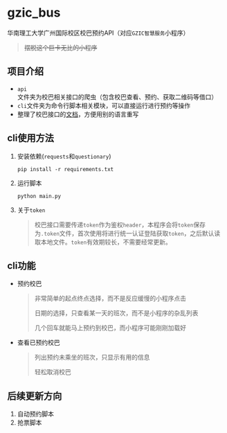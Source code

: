 # gzic_bus

华南理工大学广州国际校区校巴预约API（对应`GZIC智慧服务`小程序）
> ~~摆脱这个巨卡无比的小程序~~

## 项目介绍

- `api`文件夹为校巴相关接口的爬虫（包含校巴查看、预约、获取二维码等借口）
- `cli`文件夹为命令行脚本相关模块，可以直接运行进行预约等操作
- 整理了校巴接口的[文档](docs/%E6%8E%A5%E5%8F%A3%E6%96%87%E6%A1%A3.md)，方便用别的语言重写

## cli使用方法

1. 安装依赖(`requests`和`questionary`)
    ```
    pip install -r requirements.txt
    ```

2. 运行脚本
    ```
    python main.py
    ```

3. 关于`token`
    > 校巴接口需要传递`token`作为鉴权`header`，本程序会将`token`保存为`.token`文件，首次使用将进行统一认证登陆获取`token`，之后默认读取本地文件。`token`有效期较长，不需要经常更新。

## cli功能

- 预约校巴 
    > 非常简单的起点终点选择，而不是反应缓慢的小程序点击
    >
    > 日期的选择，只查看某一天的班次，而不是小程序的杂乱列表
    >
    > 几个回车就能马上预约到校巴，而小程序可能刚刚加载好

- 查看已预约校巴
    > 列出预约未乘坐的班次，只显示有用的信息
    >
    > 轻松取消校巴

## 后续更新方向

1. 自动预约脚本
2. 抢票脚本
